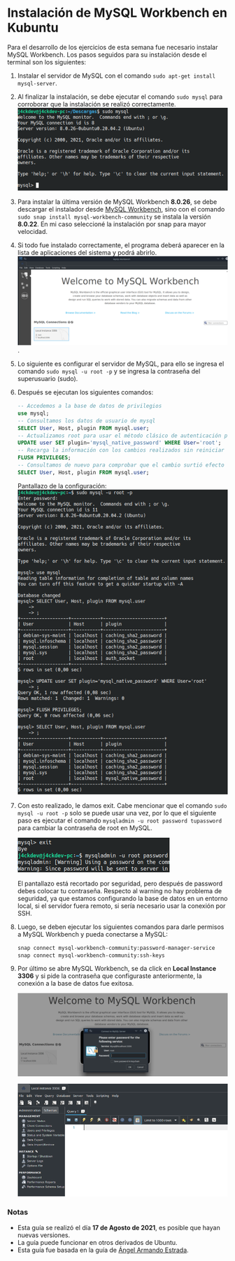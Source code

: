 # Instalación de MySQL Workbench en Kubuntu
Para el desarrollo de los ejercicios de esta semana fue necesario instalar MySQL Workbench. Los pasos seguidos para su instalación desde el terminal son los siguientes:

1. Instalar el servidor de MySQL con el comando `sudo apt-get install mysql-server`.
2. Al finalizar la instalación, se debe ejecutar el comando `sudo mysql` para corroborar que la instalación se realizó correctamente. 
    ![Instalación exitosa de MySQL Server](./images/mysqlserver.png)
3. Para instalar la última versión de MySQL Workbench **8.0.26**, se debe descargar el instalador desde [MySQL Workbench](https://dev.mysql.com/downloads/workbench/), sino con el comando `sudo snap install mysql-workbench-community` se instala la versión **8.0.22**. En mi caso seleccioné la instalación por snap para mayor velocidad.
4. Si todo fue instalado correctamente, el programa deberá aparecer en la lista de aplicaciones del sistema y podrá abrirlo.
![Instalación exitosa de MySQL Workbench](./images/mysqlworkbench.png).
5. Lo siguiente es configurar el servidor de MySQL, para ello se ingresa el comando `sudo mysql -u root -p` y se ingresa la contraseña del superusuario (sudo).
6. Después se ejecutan los siguientes comandos:
    ```sql
    -- Accedemos a la base de datos de privilegios
    use mysql;
    -- Consultamos los datos de usuario de mysql
    SELECT User, Host, plugin FROM mysql.user;
    -- Actualizamos root para usar el método clásico de autenticación por contraseña
    UPDATE user SET plugin='mysql_native_password' WHERE User='root';
    -- Recarga la información con los cambios realizados sin reiniciar el servidor
    FLUSH PRIVILEGES;
    -- Consultamos de nuevo para comprobar que el cambio surtió efecto
    SELECT User, Host, plugin FROM mysql.user;
    ```
    Pantallazo de la configuración:  
    ![Configuración de MySQL](./images/mysqlconfig.png)
7. Con esto realizado, le damos exit. Cabe mencionar que el comando `sudo mysql -u root -p` solo se puede usar una vez, por lo que el siguiente paso es ejecutar el comando `mysqladmin -u root password tupassword` para cambiar la contraseña de root en MySQL.

    ![Cambio de contraseña de MySQL](./images/mysqlpassword.png)

    El pantallazo está recortado por seguridad, pero después de password debes colocar tu contraseña. Respecto al warning no hay problema de seguridad, ya que estamos configurando la base de datos en un entorno local, si el servidor fuera remoto, si sería necesario usar la conexión por SSH.

8. Luego, se deben ejecutar los siguientes comandos para darle permisos a MySQL Workbench y pueda conectarse a MySQL:
    ```bash
    snap connect mysql-workbench-community:password-manager-service
    snap connect mysql-workbench-community:ssh-keys
    ```
9. Por último se abre MySQL Workbench, se da click en **Local Instance 3306** y si pide la contraseña que configuraste anteriormente, la conexión a la base de datos fue exitosa.

    ![MySQL Workbench conectándose a MySQL](./images/mysqlworkbenchconnected.png)

    ![MySQL Workbench con sesión abierta](./images/mysqlworkbenchopensession.png)

### Notas
- Esta guía se realizó el día **17 de Agosto de 2021**, es posible que hayan nuevas versiones.
- La guía puede funcionar en otros derivados de Ubuntu.
- Esta guía fue basada en la guía de [Ángel Armando Estrada](https://platzi.com/tutoriales/1566-bd/8226-como-instalar-mysql-y-workbench-en-ubuntu-sin-morir-en-el-intento/).
